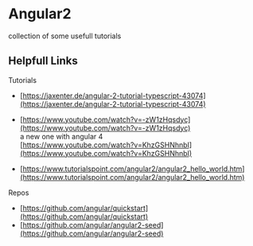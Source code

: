 # Angular2
collection of some usefull tutorials

## Helpfull Links 
Tutorials
* [https://jaxenter.de/angular-2-tutorial-typescript-43074](https://jaxenter.de/angular-2-tutorial-typescript-43074)
* [https://www.youtube.com/watch?v=-zW1zHqsdyc](https://www.youtube.com/watch?v=-zW1zHqsdyc)  
  a new one with angular 4  
  [https://www.youtube.com/watch?v=KhzGSHNhnbI](https://www.youtube.com/watch?v=KhzGSHNhnbI)  
  
* [https://www.tutorialspoint.com/angular2/angular2_hello_world.htm](https://www.tutorialspoint.com/angular2/angular2_hello_world.htm)

Repos
* [https://github.com/angular/quickstart](https://github.com/angular/quickstart)
* [https://github.com/angular/angular2-seed](https://github.com/angular/angular2-seed)
